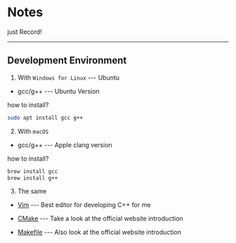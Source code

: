 # Notes

just Record!

---

## Development Environment

1. With `Windows for Linux` --- Ubuntu

- gcc/g++ --- Ubuntu Version

how to install?

```bash
sudo apt install gcc g++
```

2. With `macOS`

- gcc/g++ --- Apple clang version

how to install?

```bash
brew install gcc
brew install g++
```

3. The same

- [Vim](https://www.vim.org/) --- Best editor for developing C++ for me

- [CMake](https://cmake.org/) --- Take a look at the official website introduction

- [Makefile](https://makefiletutorial.com/) --- Also look at the official website introduction
